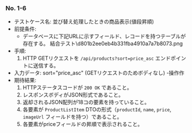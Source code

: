 ### No. 1-6

- テストケース名: 並び替え処理したときの商品表示(値段昇順)
- 前提条件:
  - データベースに下記URLに示すフィールド、レコードを持つテーブルが存在する。
    結合テスト\d801b2ee0eb4b331fba4910a7a7b8073.png
- 手順:
  1. HTTP GETリクエストを `/api/products?sort=price_asc` エンドポイントに送信する。
- 入力データ: sort="price_asc" (GETリクエストのためボディなし)
-操作作
- 期待結果:
  1. HTTPステータスコードが `200 OK` であること。
  2. レスポンスボディがJSON形式であること。
  3. 返却されるJSON配列が18コの要素を持っていること。
  4. 各要素が `ProductListItem` DTOの形式（`productId`, `name`, `price`, `imageUrl` フィールドを持つ）であること。
  5. 各要素がpriceフィールドの昇順で表示されること。
  